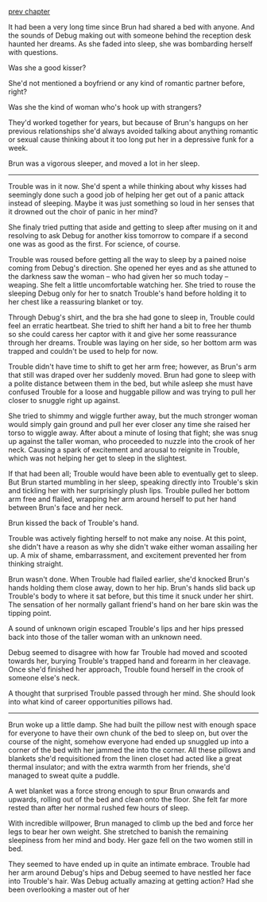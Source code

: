 [prev chapter](https://github.com/RobbingSpree/HLMSH-Novel/blob/main/chapters_as_imported/Chapter6.md)

It had been a very long time since Brun had shared a bed with anyone. And the sounds of Debug making out with someone behind the reception desk haunted her dreams. As she faded into sleep, she was bombarding herself with questions.

Was she a good kisser?

She'd not mentioned a boyfriend or any kind of romantic partner before, right?

Was she the kind of woman who's hook up with strangers?

They'd worked together for years, but because of Brun's hangups on her previous relationships she'd always avoided talking about anything romantic or sexual cause thinking about it too long put her in a depressive funk for a week.

Brun was a vigorous sleeper, and moved a lot in her sleep.

***

Trouble was in it now. She'd spent a while thinking about why kisses had seemingly done such a good job of helping her get out of a panic attack instead of sleeping. Maybe it was just something so loud in her senses that it drowned out the choir of panic in her mind?

She finaly tried putting that aside and getting to sleep after musing on it and resolving to ask Debug for another kiss tomorrow to compare if a second one was as good as the first. For science, of course.

Trouble was roused before getting all the way to sleep by a pained noise coming from Debug's direction. She opened her eyes and as she attuned to the darkness saw the woman – who had given her so much today – weaping. She felt a little uncomfortable watching her. She tried to rouse the sleeping Debug only for her to snatch Trouble's hand before holding it to her chest like a reassuring blanket or toy.

Through Debug's shirt, and the bra she had gone to sleep in, Trouble could feel an erratic heartbeat. She tried to shift her hand a bit to free her thumb so she could caress her captor with it and give her some reassurance through her dreams. Trouble was laying on her side, so her bottom arm was trapped and couldn't be used to help for now.

Trouble didn't have time to shift to get her arm free; however, as Brun's arm that still was draped over her suddenly moved. Brun had gone to sleep with a polite distance between them in the bed, but while asleep she must have confused Trouble for a loose and huggable pillow and was trying to pull her closer to snuggle right up against.

She tried to shimmy and wiggle further away, but the much stronger woman would simply gain ground and pull her ever closer any time she raised her torso to wiggle away. After about a minute of losing that fight; she was snug up against the taller woman, who proceeded to nuzzle into the crook of her neck. Causing a spark of excitement and arousal to reignite in Trouble, which was not helping her get to sleep in the slightest.

If that had been all; Trouble would have been able to eventually get to sleep. But Brun started mumbling in her sleep, speaking directly into Trouble's skin and tickling her with her surprisingly plush lips. Trouble pulled her bottom arm free and flailed, wrapping her arm around herself to put her hand between Brun's face and her neck.

Brun kissed the back of Trouble's hand.

Trouble was actively fighting herself to not make any noise. At this point, she didn't have a reason as why she didn't wake either woman assailing her up. A mix of shame, embarrassment, and excitement prevented her from thinking straight.

Brun wasn't done. When Trouble had flailed earlier, she'd knocked Brun's hands holding them close away, down to her hip. Brun's hands slid back up Trouble's body to where it sat before, but this time it snuck under her shirt. The sensation of her normally gallant friend's hand on her bare skin was the tipping point.

A sound of unknown origin escaped Trouble's lips and her hips pressed back into those of the taller woman with an unknown need.

Debug seemed to disagree with how far Trouble had moved and scooted towards her, burying Trouble's trapped hand and forearm in her cleavage. Once she'd finished her approach, Trouble found herself in the crook of someone else's neck.

A thought that surprised Trouble passed through her mind. She should look into what kind of career opportunities pillows had.

***

Brun woke up a little damp. She had built the pillow nest with enough space for everyone to have their own chunk of the bed to sleep on, but over the course of the night, somehow everyone had ended up snuggled up into a corner of the bed with her jammed the into the corner. All these pillows and blankets she'd requisitioned from the linen closet had acted like a great thermal insulator; and with the extra warmth from her friends, she'd managed to sweat quite a puddle.

A wet blanket was a force strong enough to spur Brun onwards and upwards, rolling out of the bed and clean onto the floor. She felt far more rested than after her normal rushed few hours of sleep.

With incredible willpower, Brun managed to climb up the bed and force her legs to bear her own weight. She stretched to banish the remaining sleepiness from her mind and body. Her gaze fell on the two women still in bed.

They seemed to have ended up in quite an intimate embrace. Trouble had her arm around Debug's hips and Debug seemed to have nestled her face into Trouble's hair. Was Debug actually amazing at getting action? Had she been overlooking a master out of her

